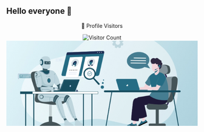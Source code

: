 ## Hello everyone 👋

<div align="center">
  <p>👀 Profile Visitors</p>
  <img src="https://profile-counter.glitch.me/quanap5/count.svg" alt="Visitor Count" />
</div>

<img src="https://github.com/quanap5/quanap5/blob/main/githubbaner.png" alt="Banner of a developer sitting in front of a desk">

<!--
**quanap5/quanap5** is a ✨ _special_ ✨ repository because its `README.md` (this file) appears on your GitHub profile.

Here are some ideas to get you started:

- 🔭 I’m currently working on ...
- 🌱 I’m currently learning ...
- 👯 I’m looking to collaborate on ...
- 🤔 I’m looking for help with ...
- 💬 Ask me about ...
- 📫 How to reach me: ...
- 😄 Pronouns: ...
- ⚡ Fun fact: ...
-->
